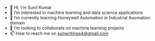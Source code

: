 - 👋 Hi, I’m Sunil Kumar 
- 👀 I’m interested in machine learning and data science applications
- 🌱 I’m currently learning Honeywell Automation in Industrial Auomation domain
- 💞️ I’m looking to collaborate on machine learning projects
- 📫 How to reach me on sunwritings4@gmail.com

<!---
sunilwritings/sunilwritings is a ✨ special ✨ repository because its `README.md` (this file) appears on your GitHub profile.
You can click the Preview link to take a look at your changes.
--->

